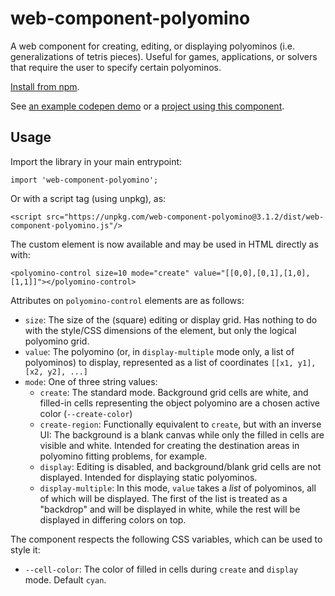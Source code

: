 web-component-polyomino
=======================

A web component for creating, editing, or displaying polyominos (i.e. generalizations of tetris pieces). 
Useful for games, applications, or solvers that require the user to specify certain polyominos.

[Install from npm](https://www.npmjs.com/package/web-component-polyomino).

See [an example codepen demo](https://codepen.io/cemulate/pen/dExpJw) or a [project using this component](https://cemulate.github.io/polyomino-solver/).

## Usage

Import the library in your main entrypoint:

```
import 'web-component-polyomino';
```

Or with a script tag (using unpkg), as:
```
<script src="https://unpkg.com/web-component-polyomino@3.1.2/dist/web-component-polyomino.js"/>
```

The custom element is now available and may be used in HTML directly as with:
```
<polyomino-control size=10 mode="create" value="[[0,0],[0,1],[1,0],[1,1]]"></polyomino-control>
```

Attributes on `polyomino-control` elements are as follows:

* `size`: The size of the (square) editing or display grid.
Has nothing to do with the style/CSS dimensions of the element, but only the logical polyomino grid.
* `value`: The polyomino (or, in `display-multiple` mode only, a list of polyominos) to display, represented as a list of coordinates `[[x1, y1], [x2, y2], ...]`
* `mode`: One of three string values:
    - `create`:
    The standard mode.
    Background grid cells are white, and filled-in cells representing the object polyomino are a chosen active color (`--create-color`)
    - `create-region`:
    Functionally equivalent to `create`, but with an inverse UI:
    The background is a blank canvas while only the filled in cells are visible and white.
    Intended for creating the destination areas in polyomino fitting problems, for example.
    - `display`:
    Editing is disabled, and background/blank grid cells are not displayed.
    Intended for displaying static polyominos.
    - `display-multiple`:
    In this mode, `value` takes a *list* of polyominos, all of which will be displayed.
    The first of the list is treated as a "backdrop" and will be displayed in white, while the rest will be displayed in differing colors on top.

The component respects the following CSS variables, which can be used to style it:

* `--cell-color`: The color of filled in cells during `create` and `display` mode.
Default `cyan`.
